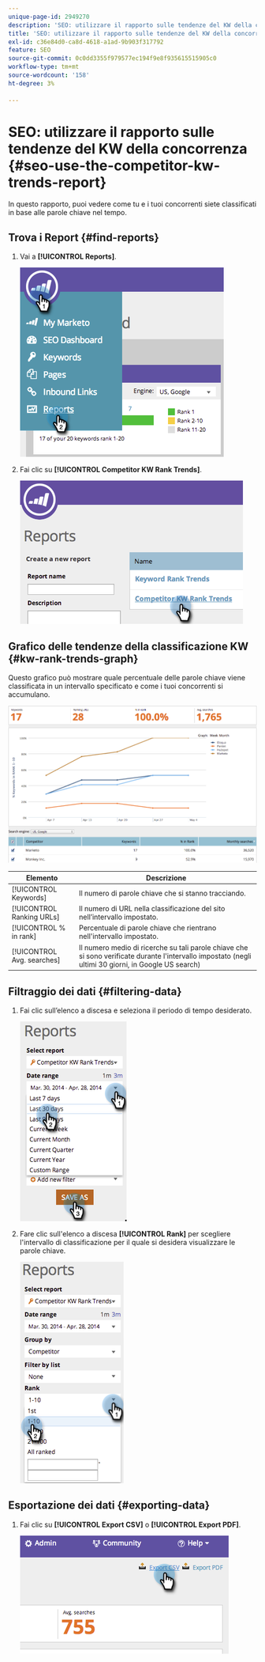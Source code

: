```yaml
---
unique-page-id: 2949270
description: 'SEO: utilizzare il rapporto sulle tendenze del KW della concorrenza - Documentazione di Marketo - Documentazione del prodotto'
title: 'SEO: utilizzare il rapporto sulle tendenze del KW della concorrenza'
exl-id: c36e84d0-ca8d-4618-a1ad-9b903f317792
feature: SEO
source-git-commit: 0c0dd3355f979577ec194f9e8f935615515905c0
workflow-type: tm+mt
source-wordcount: '158'
ht-degree: 3%

---
```


# SEO: utilizzare il rapporto sulle tendenze del KW della concorrenza {#seo-use-the-competitor-kw-trends-report}

In questo rapporto, puoi vedere come tu e i tuoi concorrenti siete classificati in base alle parole chiave nel tempo.

## Trova i Report {#find-reports}

1. Vai a **[!UICONTROL Reports]**.

   ![](assets/image2014-9-18-14-3a6-3a18.png)

1. Fai clic su **[!UICONTROL Competitor KW Rank Trends]**.

   ![](assets/image2014-9-18-14-3a6-3a37.png)

## Grafico delle tendenze della classificazione KW {#kw-rank-trends-graph}

Questo grafico può mostrare quale percentuale delle parole chiave viene classificata in un intervallo specificato e come i tuoi concorrenti si accumulano.

![](assets/image2014-9-18-14-3a7-3a1.png)

| Elemento | Descrizione |
|---|---|
| [!UICONTROL Keywords] | Il numero di parole chiave che si stanno tracciando. |
| [!UICONTROL Ranking URLs] | Il numero di URL nella classificazione del sito nell’intervallo impostato. |
| [!UICONTROL % in rank] | Percentuale di parole chiave che rientrano nell&#39;intervallo impostato. |
| [!UICONTROL Avg. searches] | Il numero medio di ricerche su tali parole chiave che si sono verificate durante l&#39;intervallo impostato (negli ultimi 30 giorni, in Google US search) |

## Filtraggio dei dati {#filtering-data}

1. Fai clic sull’elenco a discesa e seleziona il periodo di tempo desiderato.

   ![](assets/image2014-9-18-14-3a7-3a17.png)

1. Fare clic sull&#39;elenco a discesa **[!UICONTROL Rank]** per scegliere l&#39;intervallo di classificazione per il quale si desidera visualizzare le parole chiave.

   ![](assets/image2014-9-18-14-3a8-3a26.png)

## Esportazione dei dati {#exporting-data}

1. Fai clic su **[!UICONTROL Export CSV]** o **[!UICONTROL Export PDF]**.

   ![](assets/image2014-9-18-14-3a9-3a49.png)
